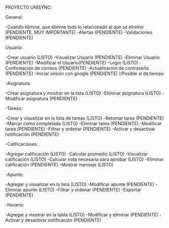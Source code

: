 PROYECTO UNISYNC:

General:

-Cuando elimine, que elimine todo lo relacionado al que se elimino (PENDIENTE, MUY IMPORTANTE) 
-Alertas (PENDIENTE) 
-Validaciones (PENDIENTE)

Usuario:

-Crear usuario (LISTO) 
-Visualizar Usuario (PENDIENTE) 
-Eliminar Usuario (PENDIENTE) 
-Modificar el Usuario(PENDIENTE) 
-Login (LISTO) 
-Confirmación de correos (PENDIENTE) 
-Actualización de contraseña (PENDIENTE)
-Iniciar sesión con google (PENDIENTE) //Posible si da tiempo

-Asignatura:

-Crear asignatura y mostrar en la lista (LISTO) 
-Eliminar asignatura (LISTO) 
-Modificar asignatura (PENDIENTE)

-Tareas:

-Crear y visualizar en la lista de tareas (LISTO) 
-Retomar tarea (PENDIENTE) 
-Marcar como completada (LISTO) 
-Eliminar tarea (PENDIENTE) 
-Modificar tarea (PENDIENTE) 
-Filtrar y ordenar (PENDIENTE) 
-Activar y desactivar notificación (PENDIENTE)

-Calificaciones:

-Agregar calificación (LISTO) 
-Calcular promedio (LISTO) 
-Visualizar calificación (LISTO) 
-Calcular nota necesaria para aprobar (LISTO) 
-Eliminar calificación (PENDIENTE) 
-Mostrar mensaje (LISTO)

-Apunte:

-Agregar y visualizar en la lista (LISTO) 
-Modificar apunte (PENDIENTE) 
-Eliminar apunte (LISTO) 
-Filtrar y ordenar (PENDIENTE) 
-Exportar (PENDIENTE)

-Horario:

-Agregar y mostrar en la tabla (LISTO) 
-Modificar y eliminar (PENDIENTE) 
-Activar y desactivar notificación (PENDIENTE)
